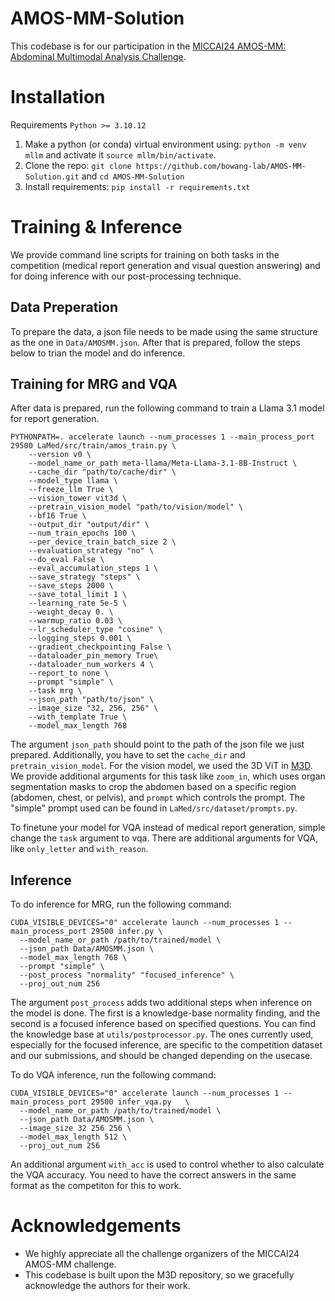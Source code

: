 # AMOS-MM-Solution
This codebase is for our participation in the [MICCAI24 AMOS-MM: Abdominal Multimodal Analysis Challenge](https://www.codabench.org/competitions/3137/).

# Installation
Requirements `Python >= 3.10.12`
1. Make a python (or conda) virtual environment using: `python -m venv mllm` and activate it `source mllm/bin/activate`.
2. Clone the repo: `git clone https://github.com/bowang-lab/AMOS-MM-Solution.git` and `cd AMOS-MM-Solution`
3. Install requirements: `pip install -r requirements.txt`

# Training & Inference
We provide command line scripts for training on both tasks in the competition (medical report generation and visual question answering) and for doing inference with our post-processing technique.

## Data Preperation
To prepare the data, a json file needs to be made using the same structure as the one in `Data/AMOSMM.json`. After that is prepared, follow the steps below to trian the model and do inference.

## Training for MRG and VQA
After data is prepared, run the following command to train a Llama 3.1 model for report generation.

```
PYTHONPATH=. accelerate launch --num_processes 1 --main_process_port 29500 LaMed/src/train/amos_train.py \
    --version v0 \
    --model_name_or_path meta-llama/Meta-Llama-3.1-8B-Instruct \
    --cache_dir "path/to/cache/dir" \
    --model_type llama \
    --freeze_llm True \
    --vision_tower vit3d \
    --pretrain_vision_model "path/to/vision/model" \
    --bf16 True \
    --output_dir "output/dir" \
    --num_train_epochs 100 \
    --per_device_train_batch_size 2 \
    --evaluation_strategy "no" \
    --do_eval False \
    --eval_accumulation_steps 1 \
    --save_strategy "steps" \
    --save_steps 2000 \
    --save_total_limit 1 \
    --learning_rate 5e-5 \
    --weight_decay 0. \
    --warmup_ratio 0.03 \
    --lr_scheduler_type "cosine" \
    --logging_steps 0.001 \
    --gradient_checkpointing False \
    --dataloader_pin_memory True\
    --dataloader_num_workers 4 \
    --report_to none \
    --prompt "simple" \
    --task mrg \
    --json_path "path/to/json" \
    --image_size "32, 256, 256" \
    --with_template True \
    --model_max_length 768
```
The argument `json_path` should point to the path of the json file we just prepared. Additionally, you have to set the `cache_dir` and `pretrain_vision_model`. For the vision model, we used the 3D ViT in [M3D](https://github.com/BAAI-DCAI/M3D). We provide additional arguments for this task like `zoom_in`, which uses organ segmentation masks to crop the abdomen based on a specific region (abdomen, chest, or pelvis), and `prompt` which controls the prompt. The "simple" prompt used can be found in `LaMed/src/dataset/prompts.py`.

To finetune your model for VQA instead of medical report generation, simple change the `task` argument to vqa. There are additional arguments for VQA, like `only_letter` and `with_reason`.

## Inference
To do inference for MRG, run the following command:
```
CUDA_VISIBLE_DEVICES="0" accelerate launch --num_processes 1 --main_process_port 29500 infer.py \
  --model_name_or_path /path/to/trained/model \
  --json_path Data/AMOSMM.json \
  --model_max_length 768 \
  --prompt "simple" \
  --post_process "normality" "focused_inference" \
  --proj_out_num 256
```
The argument `post_process` adds two additional steps when inference on the model is done. The first is a knowledge-base normality finding, and the second is a focused inference based on specified questions. You can find the knowledge base at `utils/postprocessor.py`. The ones currently used, especially for the focused inference, are specific to the competition dataset and our submissions, and should be changed depending on the usecase.

To do VQA inference, run the following command:
```
CUDA_VISIBLE_DEVICES="0" accelerate launch --num_processes 1 --main_process_port 29500 infer_vqa.py   \
  --model_name_or_path /path/to/trained/model \
  --json_path Data/AMOSMM.json \
  --image_size 32 256 256 \
  --model_max_length 512 \
  --proj_out_num 256
```
An additional argument `with_acc` is used to control whether to also calculate the VQA accuracy. You need to have the correct answers in the same format as the competiton for this to work. 

# Acknowledgements
* We highly appreciate all the challenge organizers of the MICCAI24 AMOS-MM challenge.
* This codebase is built upon the M3D repository, so we gracefully acknowledge the authors for their work. 
